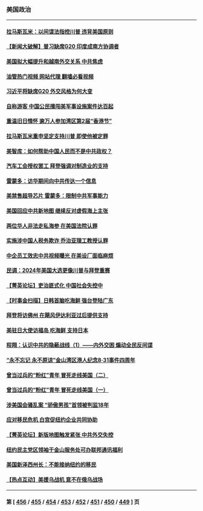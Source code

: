 ### 美国政治
---
#### [拉马斯瓦米：以间谍法指控川普 违背美国原则](../../pages/ncid1078159/n14066949.md?09050445) 
#### [【新闻大破解】普习缺席G20 印度成南方协调者](../../pages/ncid1078159/n14067008.md?09050445) 
#### [美国拟大幅提升和越南外交关系 中共焦虑](../../pages/ncid1078159/n14066980.md?09050445) 
#### [油管热门视频 网站代理 翻墙必看视频](http://138.2.39.72:81/youtube.html?epic-marker?09050445)
#### [习近平将缺席G20 外交风格为何大变](../../pages/ncid1078159/n14066938.md?09050445) 
#### [自称游客 中国公民擅闯美军事设施案件达百起](../../pages/ncid1078159/n14066872.md?09050445) 
#### [重温旧日情怀 逾万人参加湾区第2届“香港节”](../../pages/ncid1078159/n14066737.md?09050445) 
#### [拉马斯瓦米重申坚定支持川普 即使他被定罪](../../pages/ncid1078159/n14066445.md?09050445) 
#### [美智库：如何帮助中国人民而不是中共政权？](../../pages/ncid1078159/n14066458.md?09050445) 
#### [汽车工会授权罢工 拜登强调对制造业的支持](../../pages/ncid1078159/n14066386.md?09050445) 
#### [雷蒙多：访华期间向中共传达一个信息](../../pages/ncid1078159/n14066413.md?09050445) 
#### [美禁售超导芯片 雷蒙多：限制中共军事能力](../../pages/ncid1078159/n14066372.md?09050445) 
#### [美国回应中共新地图 继续反对虚假海上主张](../../pages/ncid1078159/n14066318.md?09050445) 
#### [两位华人非法走私海参 在美国法院认罪](../../pages/ncid1078159/n14066307.md?09050445) 
#### [实施涉中国人税务欺诈 乔治亚理工教授认罪](../../pages/ncid1078159/n14066171.md?09050445) 
#### [中企员工效忠中共视频曝光 在美设厂面临麻烦](../../pages/ncid1078159/n14065524.md?09050445) 
#### [民调：2024年美国大选更像川普与拜登重赛](../../pages/ncid1078159/n14066155.md?09050445) 
#### [【菁英论坛】吏治匪式化 中国社会失控中](../../pages/ncid1078159/n14066063.md?09050445) 
#### [【时事金扫描】日韩首脑吃海鲜 强台登陆广东](../../pages/ncid1078159/n14065965.md?09050445) 
#### [拜登将访佛州 在飓风伊达利亚过后提供支持](../../pages/ncid1078159/n14065904.md?09050445) 
#### [美驻日大使访福岛 吃海鲜 支持日本](../../pages/ncid1078159/n14065850.md?09050445) 
#### [程翔：认识中共的隐蔽战线（1）——内外交困 煽动全民反间谍](../../pages/ncid1078159/n14065751.md?09050445) 
#### [“永不忘记 永不原谅”金山湾区港人纪念8‧31事件四周年](../../pages/ncid1078159/n14065738.md?09050445) 
#### [曾当过兵的“粉红”青年 冒死走线美国（二）](../../pages/ncid1078159/n14065713.md?09050445) 
#### [曾当过兵的“粉红”青年    冒死走线美国（一）](../../pages/ncid1078159/n14065697.md?09050445) 
#### [涉美国会骚乱案 “骄傲男孩”首领被判监18年](../../pages/ncid1078159/n14065662.md?09050445) 
#### [应对移民危机 白宫促纽约企业共同协助](../../pages/ncid1078159/n14065660.md?09050445) 
#### [【菁英论坛】新版地图触发紧张 中共外交失控](../../pages/ncid1078159/n14065614.md?09050445) 
#### [纽约民主党区领袖于金山服务处可办联邦通讯福利](../../pages/ncid1078159/n14065663.md?09050445) 
#### [美国新泽西州长：不能接纳纽约的移民](../../pages/ncid1078159/n14065573.md?09050445) 
#### [【热点互动】美援乌战机 意不在俄乌战场](../../pages/ncid1078159/n14065559.md?09050445) 

---
#### 第 [ [456](./456.md?09050445) / [455](./455.md?09050445) / [454](./454.md?09050445) / [453](./453.md?09050445) / [452](./452.md?09050445) / [451](./451.md?09050445) / [450](./450.md?09050445) / [449](./449.md?09050445) ] 页
